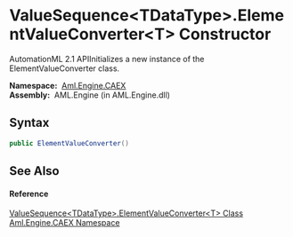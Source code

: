 ValueSequence&lt;TDataType>.ElementValueConverter&lt;T> Constructor
===================================================================
AutomationML 2.1 APIInitializes a new instance of the ElementValueConverter class.

  **Namespace:**  [Aml.Engine.CAEX][1]  
  **Assembly:**  AML.Engine (in AML.Engine.dll)

Syntax
------

```csharp
public ElementValueConverter()
```


See Also
--------

#### Reference
[ValueSequence&lt;TDataType>.ElementValueConverter&lt;T> Class][2]  
[Aml.Engine.CAEX Namespace][1]  

[1]: ../README.md
[2]: README.md
[3]: https://www.automationml.org
[4]: ../../icons/logoShade.png